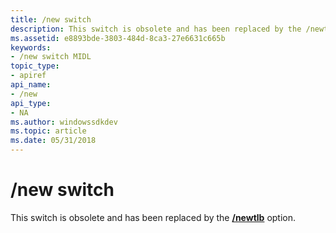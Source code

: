 ```yaml
---
title: /new switch
description: This switch is obsolete and has been replaced by the /newtlb option.
ms.assetid: e8893bde-3803-484d-8ca3-27e6631c665b
keywords:
- /new switch MIDL
topic_type:
- apiref
api_name:
- /new
api_type:
- NA
ms.author: windowssdkdev
ms.topic: article
ms.date: 05/31/2018
---
```


# /new switch

This switch is obsolete and has been replaced by the [**/newtlb**](-newtlb.md) option.

 

 




